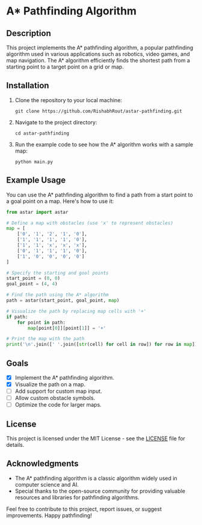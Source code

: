 # A* Pathfinding Algorithm

## Description

This project implements the A* pathfinding algorithm, a popular pathfinding algorithm used in various applications such as robotics, video games, and map navigation. The A* algorithm efficiently finds the shortest path from a starting point to a target point on a grid or map.

## Installation

1. Clone the repository to your local machine:

   ```shell
   git clone https://github.com/RishabhRout/astar-pathfinding.git
   ```

2. Navigate to the project directory:

   ```shell
   cd astar-pathfinding
   ```

3. Run the example code to see how the A* algorithm works with a sample map:

   ```shell
   python main.py
   ```

## Example Usage

You can use the A* pathfinding algorithm to find a path from a start point to a goal point on a map. Here's how to use it:

```python
from astar import astar

# Define a map with obstacles (use 'x' to represent obstacles)
map = [
    ['0', '1', '2', '1', '0'],
    ['1', '1', '1', '1', '0'],
    ['1', '1', 'x', 'x', 'x'],
    ['0', '1', '1', '1', '0'],
    ['1', '0', '0', '0', '0']
]

# Specify the starting and goal points
start_point = (0, 0)
goal_point = (4, 4)

# Find the path using the A* algorithm
path = astar(start_point, goal_point, map)

# Visualize the path by replacing map cells with '+'
if path:
    for point in path:
        map[point[0]][point[1]] = '+'

# Print the map with the path
print('\n'.join([' '.join([str(cell) for cell in row]) for row in map]))
```

## Goals

- [x] Implement the A* pathfinding algorithm.
- [x] Visualize the path on a map.
- [ ] Add support for custom map input.
- [ ] Allow custom obstacle symbols.
- [ ] Optimize the code for larger maps.

## License

This project is licensed under the MIT License - see the [LICENSE](LICENSE) file for details.

## Acknowledgments

- The A* pathfinding algorithm is a classic algorithm widely used in computer science and AI.
- Special thanks to the open-source community for providing valuable resources and libraries for pathfinding algorithms.

Feel free to contribute to this project, report issues, or suggest improvements. Happy pathfinding!
